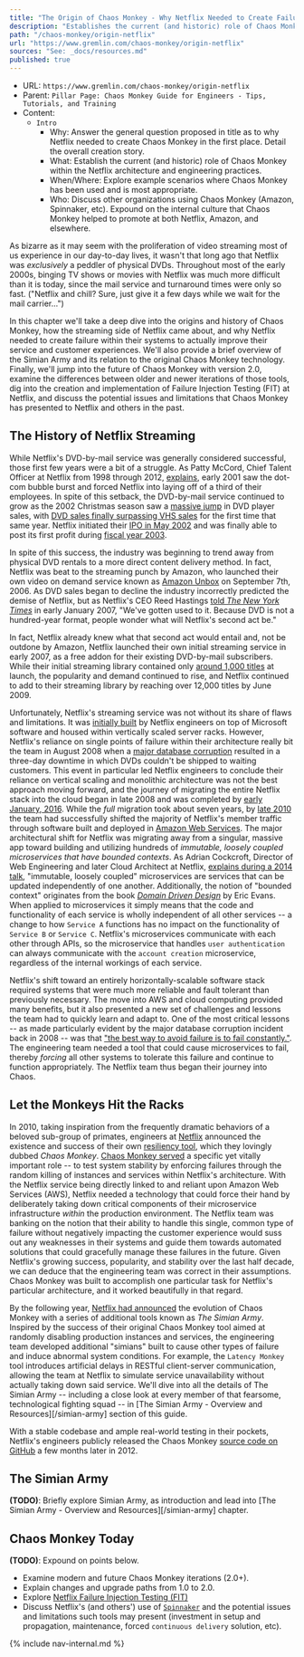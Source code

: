 ```yaml
---
title: "The Origin of Chaos Monkey - Why Netflix Needed to Create Failure"
description: "Establishes the current (and historic) role of Chaos Monkey within the Netflix architecture and general Chaos Engineering practices."
path: "/chaos-monkey/origin-netflix"
url: "https://www.gremlin.com/chaos-monkey/origin-netflix"
sources: "See: _docs/resources.md"
published: true
---
```


- URL: `https://www.gremlin.com/chaos-monkey/origin-netflix`
- Parent: `Pillar Page: Chaos Monkey Guide for Engineers - Tips, Tutorials, and Training`
- Content:
  - `Intro`
    - Why: Answer the general question proposed in title as to why Netflix needed to create Chaos Monkey in the first place.  Detail the overall creation story.
    - What: Establish the current (and historic) role of Chaos Monkey within the Netflix architecture and engineering practices.
    - When/Where: Explore example scenarios where Chaos Monkey has been used and is most appropriate.
    - Who: Discuss other organizations using Chaos Monkey (Amazon, Spinnaker, etc).  Expound on the internal culture that Chaos Monkey helped to promote at both Netflix, Amazon, and elsewhere.

As bizarre as it may seem with the proliferation of video streaming most of us experience in our day-to-day lives, it wasn't that long ago that Netflix was *exclusively* a peddler of physical DVDs.  Throughout most of the early 2000s, binging TV shows or movies with Netflix was much more difficult than it is today, since the mail service and turnaround times were only so fast.  ("Netflix and chill?  Sure, just give it a few days while we wait for the mail carrier...")

In this chapter we'll take a deep dive into the origins and history of Chaos Monkey, how the streaming side of Netflix came about, and why Netflix needed to create failure within their systems to actually improve their service and customer experiences.  We'll also provide a brief overview of the Simian Army and its relation to the original Chaos Monkey technology.  Finally, we'll jump into the future of Chaos Monkey with version 2.0, examine the differences between older and newer iterations of those tools, dig into the creation and implementation of Failure Injection Testing (FIT) at Netflix, and discuss the potential issues and limitations that Chaos Monkey has presented to Netflix and others in the past.

## The History of Netflix Streaming

While Netflix's DVD-by-mail service was generally considered successful, those first few years were a bit of a struggle.  As Patty McCord, Chief Talent Officer at Netflix from 1998 through 2012, [explains](https://hbr.org/2014/01/how-netflix-reinvented-hr), early 2001 saw the dot-com bubble burst and forced Netflix into laying off of a third of their employees.  In spite of this setback, the DVD-by-mail service continued to grow as the 2002 Christmas season saw a [massive jump](https://www.cnet.com/news/dvd-sales-see-hot-growth-projections/) in DVD player sales, with [DVD sales finally surpassing VHS sales](https://www.bizjournals.com/sanjose/stories/2002/01/07/daily34.html) for the first time that same year.  Netflix initiated their [IPO in May 2002](https://www.nytimes.com/2002/05/23/business/offering-of-netflix-brings-in-82.5-million.html) and was finally able to post its first profit during [fiscal year 2003](https://www.netflixinvestor.com/financials/quarterly-earnings/default.aspx).

In spite of this success, the industry was beginning to trend away from physical DVD rentals to a more direct content delivery method.  In fact, Netflix was beat to the streaming punch by Amazon, who launched their own video on demand service known as [Amazon Unbox](http://phx.corporate-ir.net/phoenix.zhtml?c=176060&p=irol-newsArticle&ID=903244) on September 7th, 2006.  As DVD sales began to decline the industry incorrectly predicted the demise of Netflix, but as Netflix's CEO Reed Hastings [told *The New York Times*](https://www.nytimes.com/2007/01/16/technology/16netflix.html) in early January 2007, "We've gotten used to it.  Because DVD is not a hundred-year format, people wonder what will Netflix's second act be."  

In fact, Netflix already knew what that second act would entail and, not be outdone by Amazon, Netflix launched their own initial streaming service in early 2007, as a free addon for their existing DVD-by-mail subscribers.  While their initial streaming library contained only [around 1,000 titles](https://profkenhoma.wordpress.com/2009/06/23/netflix-managing-a-still-hot-business-as-its-time-runs-out/) at launch, the popularity and demand continued to rise, and Netflix continued to add to their streaming library by reaching over 12,000 titles by June 2009.

Unfortunately, Netflix's streaming service was not without its share of flaws and limitations.  It was [initially built](https://www.nytimes.com/2007/01/16/technology/16netflix.html) by Netflix engineers on top of Microsoft software and housed within vertically scaled server racks.  However, Netflix's reliance on single points of failure within their architecture really bit the team in August 2008 when a [major database corruption](https://media.netflix.com/en/company-blog/completing-the-netflix-cloud-migration) resulted in a three-day downtime in which DVDs couldn't be shipped to waiting customers.  This event in particular led Netflix engineers to conclude their reliance on vertical scaling and monolithic architecture was not the best approach moving forward, and the journey of migrating the entire Netflix stack into the cloud began in late 2008 and was completed by [early January, 2016](https://media.netflix.com/en/company-blog/completing-the-netflix-cloud-migration).  While the *full* migration took about seven years, by [late 2010](https://medium.com/netflix-techblog/four-reasons-we-choose-amazons-cloud-as-our-computing-platform-4aceb692afec) the team had successfully shifted the majority of Netflix's member traffic through software built and deployed in [Amazon Web Services](https://aws.amazon.com/).  The major architectural shift for Netflix was migrating away from a singular, massive app toward building and utilizing hundreds of *immutable, loosely coupled microservices that have bounded contexts*.  As Adrian Cockcroft, Director of Web Engineering and later Cloud Architect at Netflix, [explains during a 2014 talk](https://youtu.be/5qJ_BibbMLw?t=1554), "immutable, loosely coupled" microservices are services that can be updated independently of one another.  Additionally, the notion of "bounded context" originates from the book [*Domain Driven Design*](https://www.amazon.com/Domain-Driven-Design-Tackling-Complexity-Software/dp/0321125215) by Eric Evans.  When applied to microservices it simply means that the code and functionality of each service is wholly independent of all other services -- a change to how `Service A` functions has no impact on the functionality of `Service B` or `Service C`.  Netflix's microservices communicate with each other through APIs, so the microservice that handles `user authentication` can always communicate with the `account creation` microservice, regardless of the internal workings of each service.

Netflix's shift toward an entirely horizontally-scalable software stack required systems that were much more reliable and fault tolerant than previously necessary.  The move into AWS and cloud computing provided many benefits, but it also presented a new set of challenges and lessons the team had to quickly learn and adapt to.  One of the most critical lessons -- as made particularly evident by the major database corruption incident back in 2008 -- was that ["the best way to avoid failure is to fail constantly."](https://medium.com/netflix-techblog/5-lessons-weve-learned-using-aws-1f2a28588e4c).  The engineering team needed a tool that could cause microservices to fail, thereby *forcing* all other systems to tolerate this failure and continue to function appropriately.  The Netflix team thus began their journey into Chaos.

## Let the Monkeys Hit the Racks

In 2010, taking inspiration from the frequently dramatic behaviors of a beloved sub-group of primates, engineers at [Netflix](https://www.netflix.com) announced the existence and success of their own [resiliency tool](https://medium.com/netflix-techblog/5-lessons-weve-learned-using-aws-1f2a28588e4c), which they lovingly dubbed *Chaos Monkey*.  [Chaos Monkey served](https://medium.com/netflix-techblog/5-lessons-weve-learned-using-aws-1f2a28588e4c) a specific yet vitally important role -- to test system stability by enforcing failures through the random killing of instances and services within Netflix's architecture.  With the Netflix service being directly linked to and reliant upon Amazon Web Services (AWS), Netflix needed a technology that could force their hand by deliberately taking down critical components of their microservice infrastructure *within* the production environment.  The Netflix team was banking on the notion that their ability to handle this single, common type of failure without negatively impacting the customer experience would suss out any weaknesses in their systems and guide them towards automated solutions that could gracefully manage these failures in the future.  Given Netflix's growing success, popularity, and stability over the last half decade, we can deduce that the engineering team was correct in their assumptions.  Chaos Monkey was built to accomplish one particular task for Netflix's particular architecture, and it worked beautifully in that regard.

By the following year, [Netflix had announced](https://medium.com/netflix-techblog/the-netflix-simian-army-16e57fbab116) the evolution of Chaos Monkey with a series of additional tools known as *The Simian Army*.  Inspired by the success of their original Chaos Monkey tool aimed at randomly disabling production instances and services, the engineering team developed additional "simians" built to cause other types of failure and induce abnormal system conditions.  For example, the `Latency Monkey` tool introduces artificial delays in RESTful client-server communication, allowing the team at Netflix to simulate service unavailability without actually taking down said service.  We'll dive into all the details of The Simian Army -- including a close look at every member of that fearsome, technological fighting squad -- in [The Simian Army - Overview and Resources][/simian-army] section of this guide.

With a stable codebase and ample real-world testing in their pockets, Netflix's engineers publicly released the Chaos Monkey [source code on GitHub](https://github.com/Netflix/chaosmonkey) a few months later in 2012.  

## The Simian Army

**(TODO)**: Briefly explore Simian Army, as introduction and lead into [The Simian Army - Overview and Resources][/simian-army] chapter.

## Chaos Monkey Today

**(TODO)**: Expound on points below.

- Examine modern and future Chaos Monkey iterations (2.0+).
- Explain changes and upgrade paths from 1.0 to 2.0.
- Explore [Netflix Failure Injection Testing (FIT)](https://medium.com/netflix-techblog/fit-failure-injection-testing-35d8e2a9bb2)
- Discuss Netflix's (and others') use of [`Spinnaker`](https://www.spinnaker.io/) and the potential issues and limitations such tools may present (investment in setup and propagation, maintenance, forced `continuous delivery` solution, etc).

{% include nav-internal.md %}
